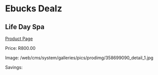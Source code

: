 
# Ebucks Dealz
## Life Day Spa
[Product Page](https://www.ebucks.com/web/shop/productSelected.do?prodId=358699090&catId=322112237)

Price: R800.00

Image: /web/cms/system/galleries/pics/prodimg/358699090_detail_1.jpg

Savings: 


	